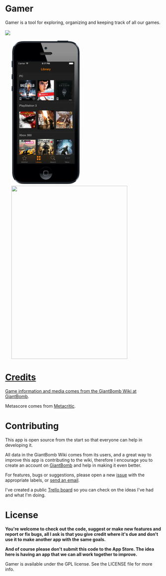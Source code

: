 Gamer
=====

Gamer is a tool for exploring, organizing and keeping track of all our games.
<br><br/>
<a href="https://itunes.apple.com/us/app/gamer-manage-your-games/id683636311?mt=8&uo=4">
<img src="http://development-linkmaker.itunes.awcloud.net//htmlResources/assets/en_us//images/web/linkmaker/badge_appstore-lrg.svg">

<img src="Screenshots/iPhoneLibraryDevice.png" width="220" height="465" hspace="20"/>
<img src="Screenshots/iPadLibraryDevice.png" width="374" height="558" hspace="20"/>


Credits
=====

Game information and media comes from the GiantBomb Wiki at [GiantBomb](http://www.giantbomb.com).

Metascore comes from [Metacritic](http://www.metacritic.com).


Contributing
=====

This app is open source from the start so that everyone can help in developing it.

All data in the GiantBomb Wiki comes from its users, and a great way to improve this app is contributing to the wiki, therefore I encourage you to create an account on [GiantBomb](http://www.giantbomb.com) and help in making it even better.

For features, bugs or suggestions, please open a new [issue](https://github.com/caiomello/gamer/issues) with the appropriate labels, or [send an email](mailto:gamer.app@icloud.com).

I've created a public [Trello board](https://trello.com/b/RlCG5Bxi/gamer) so you can check on the ideas I've had and what I'm doing.


License
=====

**You're welcome to check out the code, suggest or make new features and report or fix bugs, all I ask is that you give credit where it's due and don't use it to make another app with the same goals.**

**And of course please don't submit this code to the App Store. The idea here is having an app that we can all work together to improve.**

Gamer is available under the GPL license. See the LICENSE file for more info.
